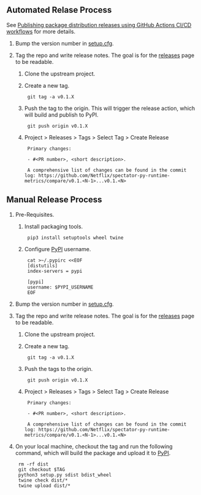 ## Automated Relase Process

See [Publishing package distribution releases using GitHub Actions CI/CD workflows](https://packaging.python.org/en/latest/guides/publishing-package-distribution-releases-using-github-actions-ci-cd-workflows/) for more details.

1. Bump the version number in [setup.cfg](./setup.cfg).

1. Tag the repo and write release notes. The goal is for the [releases] page to be readable.

    1. Clone the upstream project.

    1. Create a new tag.

            git tag -a v0.1.X

    1. Push the tag to the origin. This will trigger the release action, which will build and publish to PyPI.

            git push origin v0.1.X

    1. Project > Releases > Tags > Select Tag > Create Release

            Primary changes:

            - #<PR number>, <short description>.

            A comprehensive list of changes can be found in the commit log: https://github.com/Netflix/spectator-py-runtime-metrics/compare/v0.1.<N-1>...v0.1.<N>

## Manual Release Process

1. Pre-Requisites.

    1. Install packaging tools.

            pip3 install setuptools wheel twine

    1. Configure [PyPI] username.

            cat >~/.pypirc <<EOF
            [distutils]
            index-servers = pypi

            [pypi]
            username: $PYPI_USERNAME
            EOF

1. Bump the version number in [setup.cfg](./setup.cfg).

1. Tag the repo and write release notes. The goal is for the [releases] page to be readable.

    1. Clone the upstream project.

    1. Create a new tag.

            git tag -a v0.1.X

    1. Push the tags to the origin.

            git push origin v0.1.X

    1. Project > Releases > Tags > Select Tag > Create Release

            Primary changes:

            - #<PR number>, <short description>.

            A comprehensive list of changes can be found in the commit log: https://github.com/Netflix/spectator-py-runtime-metrics/compare/v0.1.<N-1>...v0.1.<N>

1. On your local machine, checkout the tag and run the following command, which will build the
package and upload it to [PyPI].

        rm -rf dist
        git checkout $TAG
        python3 setup.py sdist bdist_wheel
        twine check dist/*
        twine upload dist/*

[PyPI]: https://pypi.org/project/netflix-spectator-py-runtime-metrics/
[releases]: https://github.com/Netflix/spectator-py-runtime-metrics/releases
